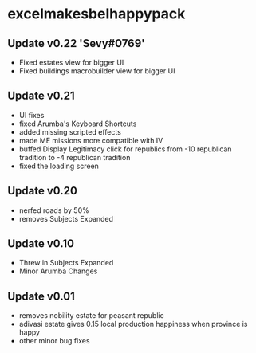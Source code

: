 # excelmakesbelhappypack
## Update v0.22 'Sevy#0769'
- Fixed estates view for bigger UI 
- Fixed buildings macrobuilder view for bigger UI
## Update v0.21
- UI fixes
- fixed Arumba's Keyboard Shortcuts
- added missing scripted effects
- made ME missions more compatible with IV
- buffed Display Legitimacy click for republics from -10 republican tradition to -4 republican tradition
- fixed the loading screen
## Update v0.20
- nerfed roads by 50%
- removes Subjects Expanded
## Update v0.10
- Threw in Subjects Expanded
- Minor Arumba Changes
## Update v0.01
- removes nobility estate for peasant republic
- adivasi estate gives 0.15 local production happiness when province is happy
- other minor bug fixes